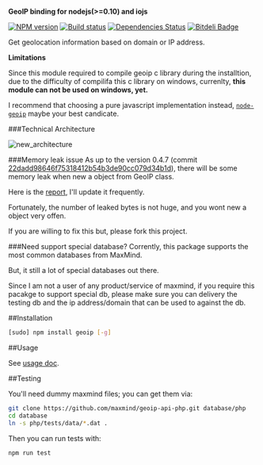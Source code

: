 __GeoIP binding for nodejs(>=0.10) and iojs__

[![NPM version](https://badge.fury.io/js/geoip.png)](http://badge.fury.io/js/geoip)
[![Build status](https://secure.travis-ci.org/kuno/GeoIP.png)](http://travis-ci.org/kuno/GeoIP)
[![Dependencies Status](https://david-dm.org/kuno/GeoIP.png)](https://david-dm.org/kuno/GeoIP)
[![Bitdeli Badge](https://d2weczhvl823v0.cloudfront.net/kuno/geoip/trend.png)](https://bitdeli.com/free "Bitdeli Badge")

Get geolocation information based on domain or IP address.

**Limitations**

Since this module required to compile geoip c library during the installtion, due to the difficulty of compilifa this c library on windows, currenlty, __this module can not be used on windows, yet.__

I recommend that choosing  a pure javascript implementation instead, [`node-geoip`](https://github.com/bluesmoon/node-geoip) maybe your best candicate.

###Technical Architecture

![new_architecture](https://github.com/kuno/GeoIP/raw/master/misc/new_architecture.png)

###Memory leak issue
As up to the version 0.4.7 (commit [22dadd98646f75318412b54b3de90cc079d34b1d](https://github.com/kuno/GeoIP/commit/22dadd98646f75318412b54b3de90cc079d34b1d)), there will be some memory leak when new a object from GeoIP class.

Here is the [report](https://gist.github.com/4357339), I'll update it frequently.

Fortunately, the number of leaked bytes is not huge, and you wont new a object very offen.

If you are willing to fix this but, please fork this project.

###Need support special database?
Corrently, this package supports the most common databases from MaxMind.

But, it still a lot of special databases out there.

Since I am not a user of any product/service of maxmind, if you require this pacakge to support special db, please make sure you can delivery the testing db and the ip address/domain that can be used to against the db.


##Installation

```bash
[sudo] npm install geoip [-g]
```
##Usage

See [usage doc](./USAGE.md).

##Testing

You'll need dummy maxmind files; you can get them via:

```bash
git clone https://github.com/maxmind/geoip-api-php.git database/php
cd database
ln -s php/tests/data/*.dat .
```

Then you can run tests with:

```
npm run test
```
